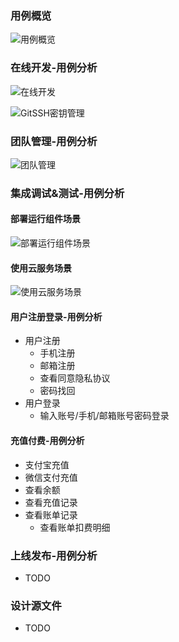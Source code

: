 ### 用例概览
![用例概览](../../../business/_media/usecase-overview/usecase-developer-overview.svg)

### 在线开发-用例分析
![在线开发](_media/usecase-developer-002-onlineworking.svg)

![GitSSH密钥管理](_media/usecase-developer-002-sshkey.svg)

### 团队管理-用例分析
![团队管理](_media/usecase-developer-003-usergroup.svg)

### 集成调试&测试-用例分析
#### 部署运行组件场景
![部署运行组件场景](_media/usecase-developer-004-debugtest-rc.svg)

#### 使用云服务场景
![使用云服务场景](_media/usecase-developer-004-debugtest-cloud.svg)

#### 用户注册登录-用例分析
* 用户注册
  * 手机注册
  * 邮箱注册
  * 查看同意隐私协议
  * 密码找回
* 用户登录
  * 输入账号/手机/邮箱账号密码登录

#### 充值付费-用例分析
* 支付宝充值
* 微信支付充值
* 查看余额
* 查看充值记录
* 查看账单记录
  * 查看账单扣费明细

### 上线发布-用例分析
- TODO

### 设计源文件
- TODO